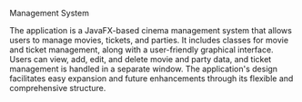 
 Management System

The application is a JavaFX-based cinema management system that allows users to manage movies, tickets, and parties.
It includes classes for movie and ticket management, along with a user-friendly graphical interface. Users can view, add, edit, and delete movie and party data, 
and ticket management is handled in a separate window. The application's design facilitates easy expansion and future enhancements through its flexible and comprehensive structure.
